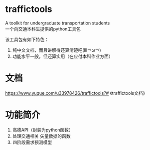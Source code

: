 # traffictools
 A toolkit for undergraduate transportation students  
 一个向交通本科生提供的python工具包  
  
 该工具包有如下特色：  
 1. 纯中文文档，而且讲解得还算清楚吧(lll￢ω￢)
 2. 功能水平一般，但还算实用（在应付本科作业方面）
# 文档
https://www.yuque.com/u33978426/traffictools?# 《traffictools文档》
# 功能简介
1. 高德API（封装为python函数）
2. 处理交通相关 矢量数据的函数
3. 四阶段需求预测模型
